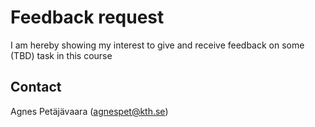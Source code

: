 # Feedback request

I am hereby showing my interest to give and receive feedback on some (TBD) task in this course 

## Contact
Agnes Petäjävaara (<agnespet@kth.se>)